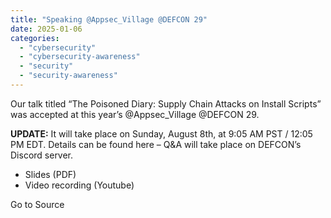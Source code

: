 ```yaml
---
title: "Speaking @Appsec_Village @DEFCON 29"
date: 2025-01-06
categories: 
  - "cybersecurity"
  - "cybersecurity-awareness"
  - "security"
  - "security-awareness"
---
```


Our talk titled “The Poisoned Diary: Supply Chain Attacks on Install Scripts” was accepted at this year’s @Appsec\_Village @DEFCON 29.

**UPDATE:** It will take place on Sunday, August 8th, at 9:05 AM PST / 12:05 PM EDT. Details can be found here – Q&A will take place on DEFCON’s Discord server.

- Slides (PDF)
- Video recording (Youtube)

Go to Source
